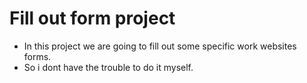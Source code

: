 # Fill out form project

- In this project we are going to fill out some specific work websites forms.
- So i dont have the trouble to do it myself.
